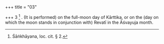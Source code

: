 +++
title = "03"

+++
3 [^3] . (It is performed) on the full-moon day of Kārttika, or on the (day on which the moon stands in conjunction with) Revatī in the Āśvayuja month.


[^3]:  Śāṅkhāyana, loc. cit. § 2.
